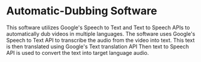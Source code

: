 # Automatic-Dubbing Software
This software utilizes Google's Speech to Text and Text to Speech APIs to automatically dub videos in multiple languages. 
The software uses Google's Speech to Text API to transcribe the audio from the video into text. This text is then translated using Google's Text translation API Then text to Speech API is used to convert the text into target language audio. 
